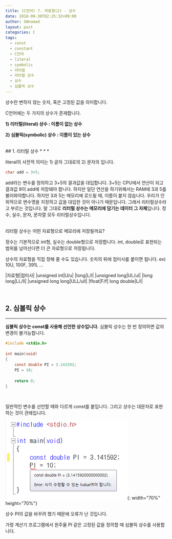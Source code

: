 ```yaml
---
title: (C언어) 7. 자료형(2) - 상수
date: 2018-09-30T02:25:32+09:00
author: SWnomad
layout: post
categories: C
tags:
  - const
  - constant
  - C언어
  - literal
  - symbolic
  - 리터럴
  - 리터럴 상수
  - 상수
  - 심볼릭 상수
---
```


상수란 변하지 않는 숫자, 혹은 고정된 값을 의미합니다.

C언어에는 두 가지의 상수가 존재합니다.

**1) 리터럴(literal) 상수 : 이름이 없는 상수**

**2) 심볼릭(symbolic) 상수 : 이름이 있는 상수**

<br>
## 1. 리터럴 상수
* * *

literal의 사전적 의미는 1) 글자 그대로의 2) 문자의 입니다.

~~~ c
char add = 3+5;
~~~

add라는 변수를 정의하고 3+5의 결과값을 대입합니다. 3+5는 CPU에서 연산이 되고 결과값 8이 add에 저장돼야 합니다. 하지만 일단 연산을 하기위해서는 RAM에 3과 5를 불러와야합니다. 하지만 3과 5는 메모리에 로드될 때, 이름이 붙지 않습니다. 우리가 인위적으로 변수명을 지정하고 값을 대입한 것이 아니기 때문입니다. 그래서 리터럴상수라고 부르는 것입니다. 말 그대로 **리터럴 상수는 메모리에 담기는 데이터 그 자체**입니다. 정수, 실수, 문자, 문자열 모두 리터럴상수입니다.

<br>
리터럴 상수는 어떤 자료형으로 메모리에 저장될까요?

정수는 기본적으로 int형, 실수는 double형으로 저장합니다. int, double로 표현되는 범위를 넘어선다면 더 큰 자료형으로 저장됩니다.

상수의 자료형을 직접 정해 줄 수도 있습니다. 숫자의 뒤에 접미사를 붙이면 됩니다. ex) 10U, 100F, 391L ...

|자료형|접미사|
|unsigned int|U/u|
|long|L/l|
|unsigned long|UL/ul|
|long long|LL/ll|
|unsigned long long|ULL/ull|
|float|F/f|
long double|L/l|

<br>

## 2. 심볼릭 상수
* * *

**심볼릭 상수는 const를 사용해 선언한 상수입니다.** 심볼릭 상수는 한 번 정의하면 값의 변경이 불가능합니다.

~~~ c
#include <stdio.h>

int main(void)
{
    const double PI = 3.141592;
    PI = 10;

    return 0;
}
~~~

<br>

일반적인 변수를 선언할 때와 다르게 const를 붙입니다. 그리고 상수는 대문자로 표현하는 것이 관례입니다.

![no20name](/images/2018/09/no20name.png){: width="70%" height="70%"} 

상수 PI의 값을 바꾸려 했기 때문에 오류가 난 것입니다.

가령 계산기 프로그램에서 원주율 PI 같은 고정된  값을 정의할 때 심볼릭  상수를 사용합니다.